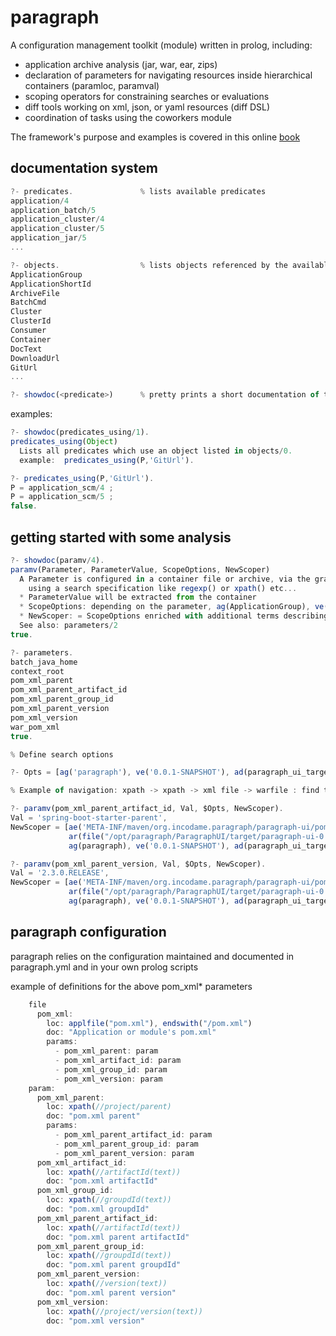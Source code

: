 # paragraph
A configuration management toolkit (module) written in prolog, including:

* application archive analysis (jar, war, ear, zips)
* declaration of parameters for navigating resources inside hierarchical containers (paramloc, paramval)
* scoping operators for constraining searches or evaluations
* diff tools working on xml, json, or yaml resources (diff DSL)
* coordination of tasks using the coworkers module

The framework's purpose and examples is covered in this online [book](https://github.com/incodame/paragraph/blob/master/doc/book.org)

## documentation system

```javascript
?- predicates.               % lists available predicates
application/4
application_batch/5
application_cluster/4
application_cluster/5
application_jar/5
...
```

```javascript
?- objects.                  % lists objects referenced by the available predicates
ApplicationGroup
ApplicationShortId
ArchiveFile
BatchCmd
Cluster
ClusterId
Consumer
Container
DocText
DownloadUrl
GitUrl
...
```

```javascript
?- showdoc(<predicate>)      % pretty prints a short documentation of the predicate
```

examples:

```javascript
?- showdoc(predicates_using/1).
predicates_using(Object)
  Lists all predicates which use an object listed in objects/0.
  example:  predicates_using(P,'GitUrl').

?- predicates_using(P,'GitUrl').
P = application_scm/4 ;
P = application_scm/5 ;
false.
```

## getting started with some analysis

```javascript
?- showdoc(paramv/4).
paramv(Parameter, ParameterValue, ScopeOptions, NewScoper)
  A Parameter is configured in a container file or archive, via the graph defined in paragraph.yml, 
    using a search specification like regexp() or xpath() etc...
  * ParameterValue will be extracted from the container
  * ScopeOptions: depending on the parameter, ag(ApplicationGroup), ve(Version), env(Environment), ...
  * NewScoper: = ScopeOptions enriched with additional terms describing the location where ParameterValue was extracted 
  See also: parameters/2
true.
```

```javascript
?- parameters.
batch_java_home
context_root
pom_xml_parent
pom_xml_parent_artifact_id
pom_xml_parent_group_id
pom_xml_parent_version
pom_xml_version
war_pom_xml
true.
```

```javascript
% Define search options

?- Opts = [ag('paragraph'), ve('0.0.1-SNAPSHOT'), ad(paragraph_ui_target)].

% Example of navigation: xpath -> xpath -> xml file -> warfile : find the parent pom artifact/version of the paragraph archives

?- paramv(pom_xml_parent_artifact_id, Val, $Opts, NewScoper).
Val = 'spring-boot-starter-parent',
NewScoper = [ae('META-INF/maven/org.incodame.paragraph/paragraph-ui/pom.xml'),
             ar(file("/opt/paragraph/ParagraphUI/target/paragraph-ui-0.0.1-SNAPSHOT.war")),
             ag(paragraph), ve('0.0.1-SNAPSHOT'), ad(paragraph_ui_target)]

?- paramv(pom_xml_parent_version, Val, $Opts, NewScoper).
Val = '2.3.0.RELEASE',
NewScoper = [ae('META-INF/maven/org.incodame.paragraph/paragraph-ui/pom.xml'),
             ar(file("/opt/paragraph/ParagraphUI/target/paragraph-ui-0.0.1-SNAPSHOT.war")),
             ag(paragraph), ve('0.0.1-SNAPSHOT'), ad(paragraph_ui_target)]
```

## paragraph configuration

paragraph relies on the configuration maintained and documented in paragraph.yml and in your own prolog scripts

example of definitions for the above pom_xml* parameters

```javascript
    file
      pom_xml:
        loc: applfile("pom.xml"), endswith("/pom.xml")
        doc: "Application or module's pom.xml"
        params:
          - pom_xml_parent: param
          - pom_xml_artifact_id: param
          - pom_xml_group_id: param
          - pom_xml_version: param
    param:
      pom_xml_parent:
        loc: xpath(//project/parent)
        doc: "pom.xml parent"
        params:
          - pom_xml_parent_artifact_id: param
          - pom_xml_parent_group_id: param
          - pom_xml_parent_version: param
      pom_xml_artifact_id:
        loc: xpath(//artifactId(text))
        doc: "pom.xml artifactId"
      pom_xml_group_id:
        loc: xpath(//groupdId(text))
        doc: "pom.xml groupdId"
      pom_xml_parent_artifact_id:
        loc: xpath(//artifactId(text))
        doc: "pom.xml parent artifactId"
      pom_xml_parent_group_id:
        loc: xpath(//groupdId(text))
        doc: "pom.xml parent groupdId"
      pom_xml_parent_version:
        loc: xpath(//version(text))
        doc: "pom.xml parent version"
      pom_xml_version:
        loc: xpath(//project/version(text))
        doc: "pom.xml version"
```
